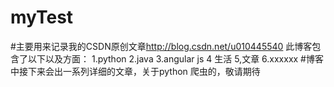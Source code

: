﻿# myTest
#主要用来记录我的CSDN原创文章<http://blog.csdn.net/u010445540>
此博客包含了以下以及方面：
1.python
2.java
3.angular js
4 生活
5,文章
6.xxxxxx
#博客中接下来会出一系列详细的文章，关于python 爬虫的，敬请期待

